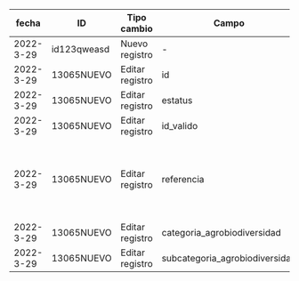 | fecha | ID | Tipo cambio | Campo | Valor anterior | Valor actual | Usuario | 
| -- | -- | -- | -- | -- | -- | -- |
| 2022-3-29 | id123qweasd | Nuevo registro | - | - | - | admin@zen.dro |
| 2022-3-29 | 13065NUEVO | Editar registro | id | 13065ANGIO | 13065NUEVO | admin@zen.dro |
| 2022-3-29 | 13065NUEVO | Editar registro | estatus | Aceptado/Válido | asdad | admin@zen.dro |
| 2022-3-29 | 13065NUEVO | Editar registro | id_valido | 13065ANGIO | nan | admin@zen.dro |
| 2022-3-29 | 13065NUEVO | Editar registro | referencia | Goettsch, Bárbara, Tania Urquiza-Haas, Patricia Koleff,, et al. 2021. “Extinction Risk of Mesoamerican Crop Wild Relatives.” PLANTS, PEOPLE, PLANET, September, ppp3.10225. https://doi.org/10.1002/ppp3.10225. | nan | admin@zen.dro |
| 2022-3-29 | 13065NUEVO | Editar registro | categoria_agrobiodiversidad | Agrobiodiversidad | nan | admin@zen.dro |
| 2022-3-29 | 13065NUEVO | Editar registro | subcategoria_agrobiodiversidad | Pariente Silvestre | nan | admin@zen.dro |
